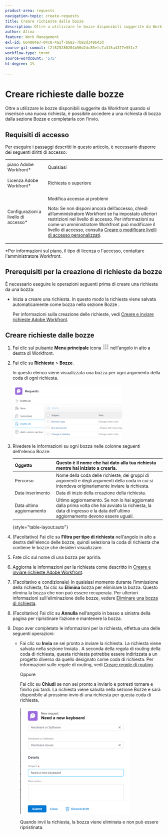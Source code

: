 ```yaml
---
product-area: requests
navigation-topic: create-requests
title: Creare richieste dalle bozze
description: Oltre a utilizzare le bozze disponibili suggerite da Workfront quando si inserisce una nuova richiesta, è possibile accedere a una richiesta di bozza dalla sezione Bozze e completarla con l'invio.
author: Alina
feature: Work Management
exl-id: 664004e7-04c8-4a1f-b682-7b82d349643d
source-git-commit: f2f825280204b56d2dc85efc7a315a4377e551c7
workflow-type: tm+mt
source-wordcount: '575'
ht-degree: 1%

---
```


# Creare richieste dalle bozze

Oltre a utilizzare le bozze disponibili suggerite da Workfront quando si inserisce una nuova richiesta, è possibile accedere a una richiesta di bozza dalla sezione Bozze e completarla con l&#39;invio.

## Requisiti di accesso

Per eseguire i passaggi descritti in questo articolo, è necessario disporre dei seguenti diritti di accesso:

<table style="table-layout:auto"> 
 <col> 
 <col> 
 <tbody> 
  <tr> 
   <td role="rowheader">piano Adobe Workfront*</td> 
   <td> <p>Qualsiasi </p> </td> 
  </tr> 
  <tr> 
   <td role="rowheader">Licenza Adobe Workfront*</td> 
   <td> <p>Richiesta o superiore</p> </td> 
  </tr> 
  <tr> 
   <td role="rowheader">Configurazioni a livello di accesso*</td> 
   <td> <p>Modifica accesso ai problemi</p> <p>Nota: Se non disponi ancora dell’accesso, chiedi all’amministratore Workfront se ha impostato ulteriori restrizioni nel livello di accesso. Per informazioni su come un amministratore Workfront può modificare il livello di accesso, consulta <a href="../../../administration-and-setup/add-users/configure-and-grant-access/create-modify-access-levels.md" class="MCXref xref">Creare o modificare livelli di accesso personalizzati</a>.</p> </td> 
  </tr> 
 </tbody> 
</table>

&#42;Per informazioni sul piano, il tipo di licenza o l&#39;accesso, contattare l&#39;amministratore Workfront.

## Prerequisiti per la creazione di richieste da bozze

È necessario eseguire le operazioni seguenti prima di creare una richiesta da una bozza: 

* Inizia a creare una richiesta. In questo modo la richiesta viene salvata automaticamente come bozza nella sezione Bozze .

   Per informazioni sulla creazione delle richieste, vedi [Creare e inviare richieste Adobe Workfront](../../../manage-work/requests/create-requests/create-submit-requests.md).

## Creare richieste dalle bozze

1. Fai clic sul pulsante **Menu principale** icona ![](assets/main-menu-icon.png) nell&#39;angolo in alto a destra di Workfront.
1. Fai clic su **Richieste** > **Bozze**.

   In questo elenco viene visualizzata una bozza per ogni argomento della coda di ogni richiesta.

   ![](assets/nwe-drafts-section-with-list-of-drafts-350x169.png)

1. Rivedere le informazioni su ogni bozza nelle colonne seguenti dell&#39;elenco Bozze:

   | Oggetto | Questo è il nome che hai dato alla tua richiesta mentre hai iniziato a crearla. |
   |---|---|
   | Percorso | Nome della coda delle richieste, dei gruppi di argomenti e degli argomenti della coda in cui si intendeva originariamente inviare la richiesta. |
   | Data inserimento | Data di inizio della creazione della richiesta. |
   | Data ultimo aggiornamento | Ultimo aggiornamento. Se non lo hai aggiornato dalla prima volta che hai avviato la richiesta, la data di ingresso e la data dell&#39;ultimo aggiornamento devono essere uguali. |

   {style=&quot;table-layout:auto&quot;}

1. (Facoltativo) Fai clic su **Filtra per tipo di richiesta** nell&#39;angolo in alto a destra dell&#39;elenco delle bozze, quindi seleziona la coda di richiesta che contiene le bozze che desideri visualizzare.
1. Fate clic sul nome di una bozza per aprirla.
1. Aggiorna le informazioni per la richiesta come descritto in [Creare e inviare richieste Adobe Workfront](../../../manage-work/requests/create-requests/create-submit-requests.md).
1. (Facoltativo e condizionale) In qualsiasi momento durante l’immissione della richiesta, fai clic su **Elimina** bozza per eliminare la bozza. Questo elimina la bozza che non può essere recuperata. Per ulteriori informazioni sull&#39;eliminazione delle bozze, vedere [Eliminare una bozza di richiesta](../../../manage-work/requests/create-requests/delete-request-draft.md).

1. (Facoltativo) Fai clic su **Annulla** nell’angolo in basso a sinistra della pagina per ripristinare l’azione e mantenere la bozza.

1. Dopo aver completato le informazioni per la richiesta, effettua una delle seguenti operazioni:

   * Fai clic su **Invia** se sei pronto a inviare la richiesta. La richiesta viene salvata nella sezione Inviata . A seconda della regola di routing della coda di richiesta, questa richiesta potrebbe essere indirizzata a un progetto diverso da quello designato come coda di richiesta. Per informazioni sulle regole di routing, vedi [Creare regole di routing](../../../manage-work/requests/create-and-manage-request-queues/create-routing-rules.md).

      Oppure

      Fai clic su **Chiudi** se non sei pronto a inviarlo e potresti tornare e finirlo più tardi. La richiesta viene salvata nella sezione Bozze e sarà disponibile al prossimo invio di una richiesta per questa coda di richiesta.

      ![](assets/nwe-submit-close-discard-draft-buttons-on-new-request-350x340.png)

      Quando invii la richiesta, la bozza viene eliminata e non può essere ripristinata.
